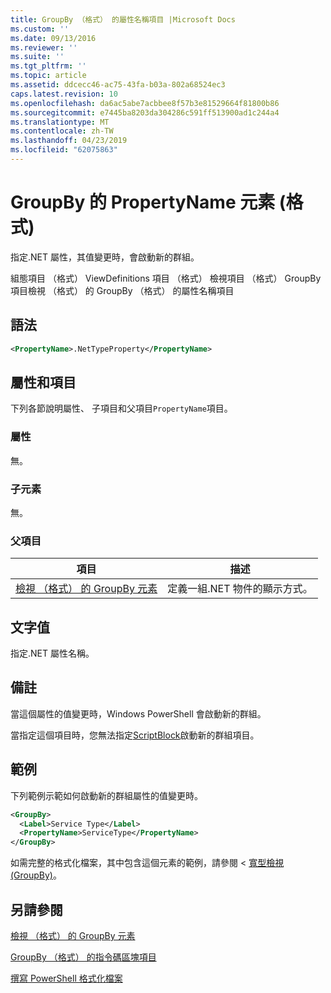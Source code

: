 ```yaml
---
title: GroupBy （格式） 的屬性名稱項目 |Microsoft Docs
ms.custom: ''
ms.date: 09/13/2016
ms.reviewer: ''
ms.suite: ''
ms.tgt_pltfrm: ''
ms.topic: article
ms.assetid: ddcecc46-ac75-43fa-b03a-802a68524ec3
caps.latest.revision: 10
ms.openlocfilehash: da6ac5abe7acbbee8f57b3e81529664f81800b86
ms.sourcegitcommit: e7445ba8203da304286c591ff513900ad1c244a4
ms.translationtype: MT
ms.contentlocale: zh-TW
ms.lasthandoff: 04/23/2019
ms.locfileid: "62075863"
---
```

# <a name="propertyname-element-for-groupby-format"></a>GroupBy 的 PropertyName 元素 (格式)

指定.NET 屬性，其值變更時，會啟動新的群組。

組態項目 （格式） ViewDefinitions 項目 （格式） 檢視項目 （格式） GroupBy 項目檢視 （格式） 的 GroupBy （格式） 的屬性名稱項目

## <a name="syntax"></a>語法

```xml
<PropertyName>.NetTypeProperty</PropertyName>
```

## <a name="attributes-and-elements"></a>屬性和項目

下列各節說明屬性、 子項目和父項目`PropertyName`項目。

### <a name="attributes"></a>屬性

無。

### <a name="child-elements"></a>子元素

無。

### <a name="parent-elements"></a>父項目

|項目|描述|
|-------------|-----------------|
|[檢視 （格式） 的 GroupBy 元素](./groupby-element-for-view-format.md)|定義一組.NET 物件的顯示方式。|

## <a name="text-value"></a>文字值

指定.NET 屬性名稱。

## <a name="remarks"></a>備註

當這個屬性的值變更時，Windows PowerShell 會啟動新的群組。

當指定這個項目時，您無法指定[ScriptBlock](./scriptblock-element-for-groupby-format.md)啟動新的群組項目。

## <a name="example"></a>範例

下列範例示範如何啟動新的群組屬性的值變更時。

```xml
<GroupBy>
  <Label>Service Type</Label>
  <PropertyName>ServiceType</PropertyName>
</GroupBy>

```

如需完整的格式化檔案，其中包含這個元素的範例，請參閱 <<c0> [ 寬型檢視 (GroupBy)](./wide-view-groupby.md)。

## <a name="see-also"></a>另請參閱

[檢視 （格式） 的 GroupBy 元素](./groupby-element-for-view-format.md)

[GroupBy （格式） 的指令碼區塊項目](./scriptblock-element-for-groupby-format.md)

[撰寫 PowerShell 格式化檔案](./writing-a-powershell-formatting-file.md)
